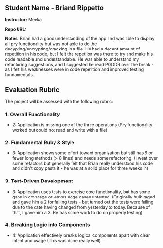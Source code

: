 ## Student Name - Briand Rippetto

**Instructor:**
Meeka

**Repo URL:**


**Notes:**
Brian had a good understanding of the app and was able to display all pry functionality but was not able to do the decypting/encrypting/cracking in a file.
He had a decent amount of repetition in his code, but I felt the repetiion was there to try and make his code readable and understandable. 
He was able to understand my refactoring suggestions, and I suggested he read POODR over the break - as I felt his weaknesses were in code repetition and improved testing fundamentals.

## Evaluation Rubric

The project will be assessed with the following rubric:

### 1. Overall Functionality

* 2: Application is missing one of the three operations
(Pry functionality worked but could not read and write with a file)

### 2. Fundamental Ruby & Style

* 3:  Application shows some effort toward organization but still has 6 or fewer long methods (> 8 lines) and needs some refactoring.
(I went over some refactors but generally felt that Brian really understood his code and didn't copy pasta it - he was at a solid place for three weeks in)

### 3. Test-Driven Development

* 3: Application uses tests to exercise core functionality, but has some gaps in coverage or leaves edge cases untested.
(Originally hulk raged and gave him a 2 for failing tests - but turned out the tests were failing due to the date having changed from yesterday to today.
Because of that, I gave him a 3. He has some work to do on properly testing)

### 4. Breaking Logic into Components

* 4: Application effectively breaks logical components apart with clear intent and usage
(This was done really well)
